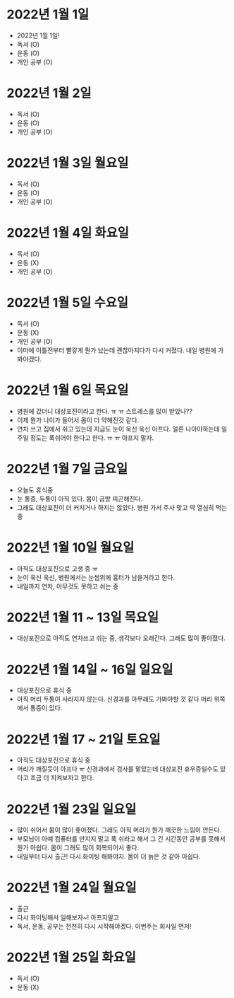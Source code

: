
# 2022년 1월 1일 

- 2022년 1월 1일!
- 독서 (O)
- 운동 (O)
- 개인 공부 (O)

# 2022년 1월 2일

- 독서 (O)
- 운동 (O)
- 개인 공부 (O)

# 2022년 1월 3일 월요일 

- 독서 (O)
- 운동 (O)
- 개인 공부 (O)

# 2022년 1월 4일 화요일

- 독서 (O)
- 운동 (X)
- 개인 공부 (O)

# 2022년 1월 5일 수요일 

- 독서 (O)
- 운동 (X)
- 개인 공부 (O)
- 이마에 이틀전부터 빨갛게 뭔가 났는데 괜찮아지다가 다시 커졌다. 내일 병원에 가봐야겠다.

# 2022년 1월 6일 목요일 

- 병원에 갔더니 대상포진이라고 한다. ㅠ ㅠ 스트레스를 많이 받았나??
- 이제 뭔가 나이가 들어서 몸이 더 약해진것 같다. 
- 연차 쓰고 집에서 쉬고 있는데 지금도 눈이 욱신 욱신 아프다. 얼른 나아야하는데 일주일 정도는 푹쉬어야 한다고 한다. ㅠ ㅠ
아프지 말자. 

# 2022년 1월 7일 금요일 

- 오늘도 휴식중 
- 눈 통증, 두통이 아직 있다. 몸이 금방 피곤해진다. 
- 그래도 대상포진이 더 커지거나 하지는 않았다. 병원 가서 주사 맞고 약 열심히 먹는중

# 2022년 1월 10일 월요일 

- 아직도 대상포진으로 고생 중 ㅠ 
- 눈이 욱신 욱신, 병원에서는 눈썹위에 흉터가 남을거라고 한다. 
- 내일까지 연차, 아무것도 못하고 쉬는 중

# 2022년 1월 11 ~ 13일 목요일 

- 대상포진으로 아직도 연차쓰고 쉬는 중, 생각보다 오래간다. 그래도 많이 좋아졌다.

# 2022년 1월 14일 ~ 16일 일요일 

- 대상포진으로 휴식 중 
- 아직 머리 두통이 사라지지 않는다. 신경과를 아무래도 가봐야할 것 같다 머리 위쪽에서 통증이 있다.

# 2022년 1월 17 ~ 21일 토요일 

- 아직도 대상포진으로 휴식 중 
- 머리가 깨질듯이 아프다 ㅠ 신경과에서 검사를 맡았는데 대상포진 휴우증일수도 있다고 조금 더 지켜보자고 한다.

# 2022년 1월 23일 일요일 

- 많이 쉬어서 몸이 많이 좋아졌다. 그래도 아직 머리가 뭔가 깨끗한 느낌이 안든다. 
- 부모님이 아예 컴퓨터를 만지지 말고 푹 쉬라고 해서 그 긴 시간동안 공부를 못해서 뭔가 아쉽다. 몸이 그래도 많이 회복되어서 좋다. 
- 내일부터 다시 출근! 다시 화이팅 해봐야지. 몸이 더 늙은 것 같아 아쉽다.

# 2022년 1월 24일 월요일

- 출근 
- 다시 화이팅해서 일해보자~! 아프지말고
- 독서, 운동, 공부는 천천히 다시 시작해야겠다. 이번주는 회사일 먼저!

# 2022년 1월 25일 화요일 

- 독서 (O)
- 운동 (X)